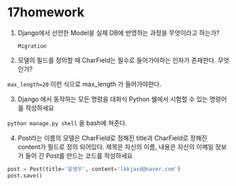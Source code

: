 # 17homework

1. Django에서 선언한 Model을 실제 DB에 반영하는 과정을 무엇이라고 하는가?

   `Migration` 

2. 모델의 필드를 정의할 때 CharField는
  필수로 들어가야하는 인자가 존재한다. 무엇인가?

  `max_length=20` 이런 식으로 max_length 가 들어가야한다.

3. Django 에서 동작하는 모든 명령을 대화식 Python 쉘에서
  시험할 수 있는 명령어를 작성하세요

  `python manage.py shell` 을 bash에 쳐준다.

4. Post라는 이름의 모델은 CharField로 정해진 title과 CharField로 정해진 content가
  필드로 정의 되어있다. 제목은 자신의 이름, 내용은 자신의 이메일 정보가 들어
  간 Post를 만드는 코드를 작성하세요

```python
post = Post(title='윤영우', content='lkkjasd@naver.com')
post.save()
```

